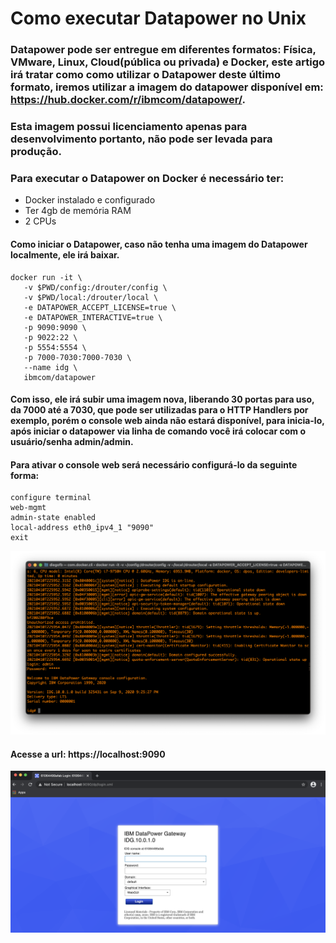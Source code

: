 # Como executar Datapower no Unix

### Datapower pode ser entregue em diferentes formatos: Física, VMware, Linux, Cloud(pública ou privada) e Docker, este artigo irá tratar como como utilizar o Datapower deste último formato, iremos utilizar a imagem do datapower disponível em: https://hub.docker.com/r/ibmcom/datapower/.

### Esta imagem possui licenciamento apenas para desenvolvimento portanto, não pode ser levada para produção.

### Para executar o Datapower on Docker é necessário ter:

- Docker instalado e configurado
- Ter 4gb de memória RAM
- 2 CPUs

#### Como iniciar o Datapower, caso não tenha uma imagem do Datapower localmente, ele irá baixar.
```
docker run -it \
   -v $PWD/config:/drouter/config \
   -v $PWD/local:/drouter/local \
   -e DATAPOWER_ACCEPT_LICENSE=true \
   -e DATAPOWER_INTERACTIVE=true \
   -p 9090:9090 \
   -p 9022:22 \
   -p 5554:5554 \
   -p 7000-7030:7000-7030 \
   --name idg \
   ibmcom/datapower
```


#### Com isso, ele irá subir uma imagem nova, liberando 30 portas para uso, da 7000 até a 7030, que pode ser utilizadas para o HTTP Handlers por exemplo, porém o console web ainda não estará disponível, para inicia-lo, após iniciar o datapower via linha de comando você irá colocar com o usuário/senha admin/admin.

#### Para ativar o console web será necessário configurá-lo da seguinte forma:
```
configure terminal
web-mgmt
admin-state enabled
local-address eth0_ipv4_1 "9090"
exit
```

![image](images/macConfigWebCOnsole.png) 


#### Acesse a url: https://localhost:9090
![image](images/login.png) 

